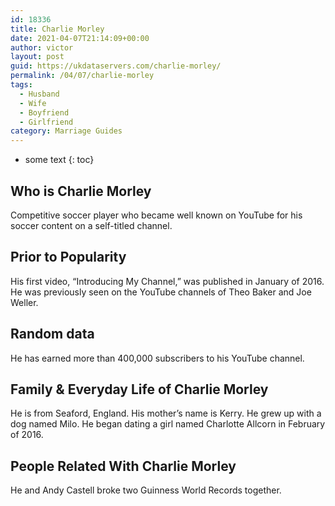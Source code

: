 ```yaml
---
id: 18336
title: Charlie Morley
date: 2021-04-07T21:14:09+00:00
author: victor
layout: post
guid: https://ukdataservers.com/charlie-morley/
permalink: /04/07/charlie-morley
tags:
  - Husband
  - Wife
  - Boyfriend
  - Girlfriend
category: Marriage Guides
---
```


* some text
{: toc}


## Who is Charlie Morley



Competitive soccer player who became well known on YouTube for his soccer content on a self-titled channel.

                
                
                
## Prior to Popularity



His first video, &#8220;Introducing My Channel,&#8221; was published in January of 2016. He was previously seen on the YouTube channels of Theo Baker and Joe Weller.

                
                
                
## Random data



He has earned more than 400,000 subscribers to his YouTube channel.

                
                
                
## Family & Everyday Life of Charlie Morley



He is from Seaford, England. His mother&#8217;s name is Kerry. He grew up with a dog named Milo. He began dating a girl named Charlotte Allcorn in February of 2016.

                
                
                
## People Related With Charlie Morley



He and Andy Castell broke two Guinness World Records together.

                
              
            
          
          
          
